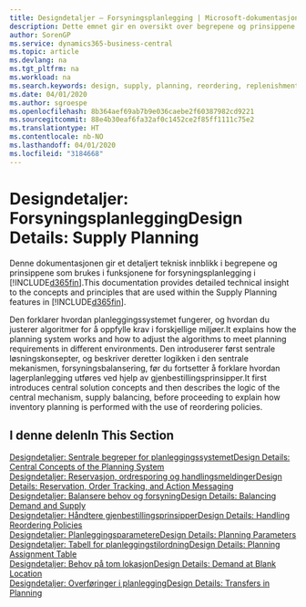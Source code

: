 ```yaml
---
title: Designdetaljer – Forsyningsplanlegging | Microsoft-dokumentasjon
description: Dette emnet gir en oversikt over begrepene og prinsippene som brukes i funksjonene for forsyningsplanlegging i Business Central.
author: SorenGP
ms.service: dynamics365-business-central
ms.topic: article
ms.devlang: na
ms.tgt_pltfrm: na
ms.workload: na
ms.search.keywords: design, supply, planning, reordering, replenishment
ms.date: 04/01/2020
ms.author: sgroespe
ms.openlocfilehash: 8b364aef69ab7b9e036caebe2f60387982cd9221
ms.sourcegitcommit: 88e4b30eaf6fa32af0c1452ce2f85ff1111c75e2
ms.translationtype: HT
ms.contentlocale: nb-NO
ms.lasthandoff: 04/01/2020
ms.locfileid: "3184668"
---
```

# <a name="design-details-supply-planning"></a><span data-ttu-id="0e596-103">Designdetaljer: Forsyningsplanlegging</span><span class="sxs-lookup"><span data-stu-id="0e596-103">Design Details: Supply Planning</span></span>
<span data-ttu-id="0e596-104">Denne dokumentasjonen gir et detaljert teknisk innblikk i begrepene og prinsippene som brukes i funksjonene for forsyningsplanlegging i [!INCLUDE[d365fin](includes/d365fin_md.md)].</span><span class="sxs-lookup"><span data-stu-id="0e596-104">This documentation provides detailed technical insight to the concepts and principles that are used within the Supply Planning features in [!INCLUDE[d365fin](includes/d365fin_md.md)].</span></span>  

<span data-ttu-id="0e596-105">Den forklarer hvordan planleggingssystemet fungerer, og hvordan du justerer algoritmer for å oppfylle krav i forskjellige miljøer.</span><span class="sxs-lookup"><span data-stu-id="0e596-105">It explains how the planning system works and how to adjust the algorithms to meet planning requirements in different environments.</span></span> <span data-ttu-id="0e596-106">Den introduserer først sentrale løsningskonsepter, og beskriver deretter logikken i den sentrale mekanismen, forsyningsbalansering, før du fortsetter å forklare hvordan lagerplanlegging utføres ved hjelp av gjenbestillingsprinsipper.</span><span class="sxs-lookup"><span data-stu-id="0e596-106">It first introduces central solution concepts and then describes the logic of the central mechanism, supply balancing, before proceeding to explain how inventory planning is performed with the use of reordering policies.</span></span>  

## <a name="in-this-section"></a><span data-ttu-id="0e596-107">I denne delen</span><span class="sxs-lookup"><span data-stu-id="0e596-107">In This Section</span></span>  
[<span data-ttu-id="0e596-108">Designdetaljer: Sentrale begreper for planleggingssystemet</span><span class="sxs-lookup"><span data-stu-id="0e596-108">Design Details: Central Concepts of the Planning System</span></span>](design-details-central-concepts-of-the-planning-system.md)  
[<span data-ttu-id="0e596-109">Designdetaljer: Reservasjon, ordresporing og handlingsmeldinger</span><span class="sxs-lookup"><span data-stu-id="0e596-109">Design Details: Reservation, Order Tracking, and Action Messaging</span></span>](design-details-reservation-order-tracking-and-action-messaging.md)  
[<span data-ttu-id="0e596-110">Designdetaljer: Balansere behov og forsyning</span><span class="sxs-lookup"><span data-stu-id="0e596-110">Design Details: Balancing Demand and Supply</span></span>](design-details-balancing-demand-and-supply.md)  
[<span data-ttu-id="0e596-111">Designdetaljer: Håndtere gjenbestillingsprinsipper</span><span class="sxs-lookup"><span data-stu-id="0e596-111">Design Details: Handling Reordering Policies</span></span>](design-details-handling-reordering-policies.md)  
[<span data-ttu-id="0e596-112">Designdetaljer: Planleggingsparametere</span><span class="sxs-lookup"><span data-stu-id="0e596-112">Design Details: Planning Parameters</span></span>](design-details-planning-parameters.md)  
[<span data-ttu-id="0e596-113">Designdetaljer: Tabell for planleggingstilordning</span><span class="sxs-lookup"><span data-stu-id="0e596-113">Design Details: Planning Assignment Table</span></span>](design-details-planning-assignment-table.md)  
[<span data-ttu-id="0e596-114">Designdetaljer: Behov på tom lokasjon</span><span class="sxs-lookup"><span data-stu-id="0e596-114">Design Details: Demand at Blank Location</span></span>](design-details-demand-at-blank-location.md)  
[<span data-ttu-id="0e596-115">Designdetaljer: Overføringer i planlegging</span><span class="sxs-lookup"><span data-stu-id="0e596-115">Design Details: Transfers in Planning</span></span>](design-details-transfers-in-planning.md)
